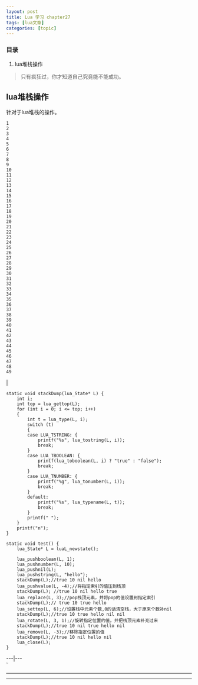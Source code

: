 ```yaml
---
layout: post
title: Lua 学习 chapter27  
tags: [lua文章]
categories: [topic]
---
```

### 目录

  1. lua堆栈操作

> 只有疯狂过，你才知道自己究竟能不能成功。

## lua堆栈操作

针对于lua堆栈的操作。

    
    
    1
    2
    3
    4
    5
    6
    7
    8
    9
    10
    11
    12
    13
    14
    15
    16
    17
    18
    19
    20
    21
    22
    23
    24
    25
    26
    27
    28
    29
    30
    31
    32
    33
    34
    35
    36
    37
    38
    39
    40
    41
    42
    43
    44
    45
    46
    47
    48
    49
    

|

    
    
    static void stackDump(lua_State* L) {
    	int i;
    	int top = lua_gettop(L);
    	for (int i = 0; i <= top; i++)
    	{
    		int t = lua_type(L, i);
    		switch (t)
    		{
    		case LUA_TSTRING: {
    			printf("%s", lua_tostring(L, i));
    			break;
    		}
    		case LUA_TBOOLEAN: {
    			printf(lua_toboolean(L, i) ? "true" : "false");
    			break;
    		}
    		case LUA_TNUMBER: {
    			printf("%g", lua_tonumber(L, i));
    			break;
    		}
    		default:
    			printf("%s", lua_typename(L, t));
    			break;
    		}
    		printf(" ");
    	}
    	printf("n");
    }
    
    static void test() {
    	lua_State* L = luaL_newstate();
    
    	lua_pushboolean(L, 1);
    	lua_pushnumber(L, 10);
    	lua_pushnil(L);
    	lua_pushstring(L, "hello");
    	stackDump(L);//true 10 nil hello
    	lua_pushvalue(L, -4);//将指定索引的值压到栈顶
    	stackDump(L); //true 10 nil hello true
    	lua_replace(L, 3);//pop栈顶元素，并将pop的值设置到指定索引
    	stackDump(L);// true 10 true hello
    	lua_settop(L, 6);//设置栈中元素个数,0的话清空栈，大于原来个数补nil
    	stackDump(L);//true 10 true hello nil nil
    	lua_rotate(L, 3, 1);//旋转指定位置的值，并把栈顶元素补充过来
    	stackDump(L);//true 10 nil true hello nil
    	lua_remove(L, -3);//移除指定位置的值
    	stackDump(L);//true 10 nil hello nil
    	lua_close(L);
    }
      
  
---|---  
`

* * *

* * *